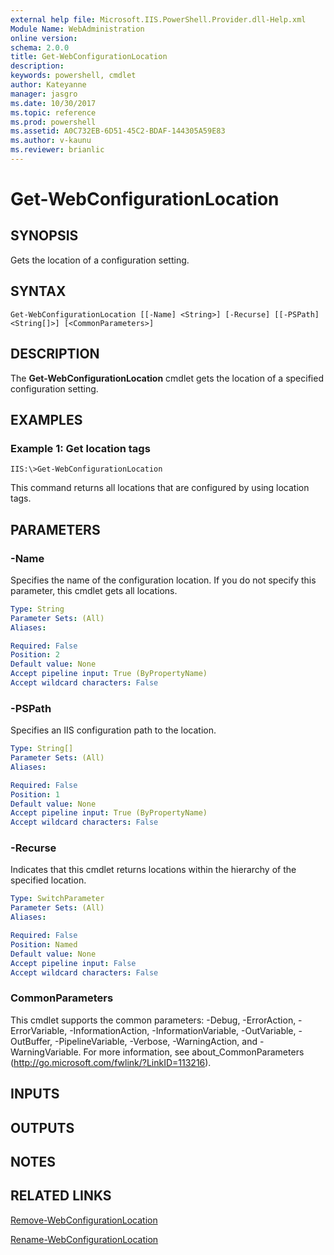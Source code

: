 ```yaml
---
external help file: Microsoft.IIS.PowerShell.Provider.dll-Help.xml
Module Name: WebAdministration
online version: 
schema: 2.0.0
title: Get-WebConfigurationLocation
description: 
keywords: powershell, cmdlet
author: Kateyanne
manager: jasgro
ms.date: 10/30/2017
ms.topic: reference
ms.prod: powershell
ms.assetid: A0C732EB-6D51-45C2-BDAF-144305A59E83
ms.author: v-kaunu
ms.reviewer: brianlic
---
```


# Get-WebConfigurationLocation

## SYNOPSIS
Gets the location of a configuration setting.

## SYNTAX

```
Get-WebConfigurationLocation [[-Name] <String>] [-Recurse] [[-PSPath] <String[]>] [<CommonParameters>]
```

## DESCRIPTION
The **Get-WebConfigurationLocation** cmdlet gets the location of a specified configuration setting.

## EXAMPLES

### Example 1: Get location tags
```
IIS:\>Get-WebConfigurationLocation
```

This command returns all locations that are configured by using location tags.

## PARAMETERS

### -Name
Specifies the name of the configuration location.
If you do not specify this parameter, this cmdlet gets all locations.

```yaml
Type: String
Parameter Sets: (All)
Aliases: 

Required: False
Position: 2
Default value: None
Accept pipeline input: True (ByPropertyName)
Accept wildcard characters: False
```

### -PSPath
Specifies an IIS configuration path to the location.

```yaml
Type: String[]
Parameter Sets: (All)
Aliases: 

Required: False
Position: 1
Default value: None
Accept pipeline input: True (ByPropertyName)
Accept wildcard characters: False
```

### -Recurse
Indicates that this cmdlet returns locations within the hierarchy of the specified location.

```yaml
Type: SwitchParameter
Parameter Sets: (All)
Aliases: 

Required: False
Position: Named
Default value: None
Accept pipeline input: False
Accept wildcard characters: False
```

### CommonParameters
This cmdlet supports the common parameters: -Debug, -ErrorAction, -ErrorVariable, -InformationAction, -InformationVariable, -OutVariable, -OutBuffer, -PipelineVariable, -Verbose, -WarningAction, and -WarningVariable. For more information, see about_CommonParameters (http://go.microsoft.com/fwlink/?LinkID=113216).

## INPUTS

## OUTPUTS

## NOTES

## RELATED LINKS

[Remove-WebConfigurationLocation](./Remove-WebConfigurationLocation.md)

[Rename-WebConfigurationLocation](./Rename-WebConfigurationLocation.md)

